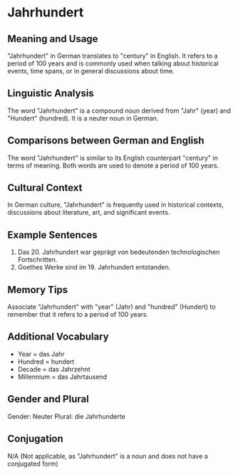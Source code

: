 # Jahrhundert
## Meaning and Usage
"Jahrhundert" in German translates to "century" in English. It refers to a period of 100 years and is commonly used when talking about historical events, time spans, or in general discussions about time.

## Linguistic Analysis
The word "Jahrhundert" is a compound noun derived from "Jahr" (year) and "Hundert" (hundred). It is a neuter noun in German.

## Comparisons between German and English
The word "Jahrhundert" is similar to its English counterpart "century" in terms of meaning. Both words are used to denote a period of 100 years.

## Cultural Context
In German culture, "Jahrhundert" is frequently used in historical contexts, discussions about literature, art, and significant events.

## Example Sentences
1. Das 20. Jahrhundert war geprägt von bedeutenden technologischen Fortschritten.
2. Goethes Werke sind im 19. Jahrhundert entstanden.

## Memory Tips
Associate "Jahrhundert" with "year" (Jahr) and "hundred" (Hundert) to remember that it refers to a period of 100 years.

## Additional Vocabulary
- Year = das Jahr
- Hundred = hundert
- Decade = das Jahrzehnt
- Millennium = das Jahrtausend

## Gender and Plural
Gender: Neuter
Plural: die Jahrhunderte

## Conjugation
N/A (Not applicable, as "Jahrhundert" is a noun and does not have a conjugated form)